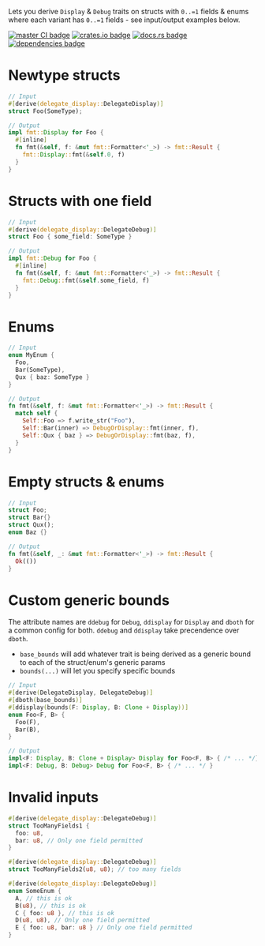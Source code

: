 <!-- cargo-rdme start -->

Lets you derive `Display` & `Debug` traits on structs with
`0..=1` fields & enums where each variant has `0..=1` fields - see input/output examples below.

[![master CI badge](https://img.shields.io/github/actions/workflow/status/Alorel/delegate-display-rs/ci.yml?label=master%20CI)](https://github.com/Alorel/delegate-display-rs/actions/workflows/ci.yml?query=branch%3Amaster)
[![crates.io badge](https://img.shields.io/crates/v/delegate-display)](https://crates.io/crates/delegate-display)
[![docs.rs badge](https://img.shields.io/docsrs/delegate-display?label=docs.rs)](https://docs.rs/delegate-display)
[![dependencies badge](https://img.shields.io/librariesio/release/cargo/delegate-display)](https://libraries.io/cargo/delegate-display)

# Newtype structs

```rust
// Input
#[derive(delegate_display::DelegateDisplay)]
struct Foo(SomeType);

// Output
impl fmt::Display for Foo {
  #[inline]
  fn fmt(&self, f: &mut fmt::Formatter<'_>) -> fmt::Result {
    fmt::Display::fmt(&self.0, f)
  }
}
````

# Structs with one field

```rust
// Input
#[derive(delegate_display::DelegateDebug)]
struct Foo { some_field: SomeType }

// Output
impl fmt::Debug for Foo {
  #[inline]
  fn fmt(&self, f: &mut fmt::Formatter<'_>) -> fmt::Result {
    fmt::Debug::fmt(&self.some_field, f)
  }
}
````

# Enums

```rust
// Input
enum MyEnum {
  Foo,
  Bar(SomeType),
  Qux { baz: SomeType }
}

// Output
fn fmt(&self, f: &mut fmt::Formatter<'_>) -> fmt::Result {
  match self {
    Self::Foo => f.write_str("Foo"),
    Self::Bar(inner) => DebugOrDisplay::fmt(inner, f),
    Self::Qux { baz } => DebugOrDisplay::fmt(baz, f),
  }
}
````

# Empty structs & enums

```rust
// Input
struct Foo;
struct Bar{}
struct Qux();
enum Baz {}

// Output
fn fmt(&self, _: &mut fmt::Formatter<'_>) -> fmt::Result {
  Ok(())
}
````

# Custom generic bounds

The attribute names are `ddebug` for `Debug`, `ddisplay` for `Display` and `dboth` for a common config for
both. `ddebug` and `ddisplay` take precendence over `dboth`.

- `base_bounds` will add whatever trait is being derived as a generic bound to each of the struct/enum's generic params
- `bounds(...)` will let you specify specific bounds

```rust
// Input
#[derive(DelegateDisplay, DelegateDebug)]
#[dboth(base_bounds)]
#[ddisplay(bounds(F: Display, B: Clone + Display))]
enum Foo<F, B> {
  Foo(F),
  Bar(B),
}

// Output
impl<F: Display, B: Clone + Display> Display for Foo<F, B> { /* ... */}
impl<F: Debug, B: Debug> Debug for Foo<F, B> { /* ... */ }
````

# Invalid inputs

```rust
#[derive(delegate_display::DelegateDebug)]
struct TooManyFields1 {
  foo: u8,
  bar: u8, // Only one field permitted
}
```

```rust
#[derive(delegate_display::DelegateDebug)]
struct TooManyFields2(u8, u8); // too many fields
```

```rust
#[derive(delegate_display::DelegateDebug)]
enum SomeEnum {
  A, // this is ok
  B(u8), // this is ok
  C { foo: u8 }, // this is ok
  D(u8, u8), // Only one field permitted
  E { foo: u8, bar: u8 } // Only one field permitted
}
```

<!-- cargo-rdme end -->
